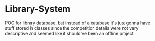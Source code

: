# Library-System
POC for library database, but instead of a database it's just gonna have stuff stored in classes since the competition details were not very descriptive and seemed like it should've been an offline project.
